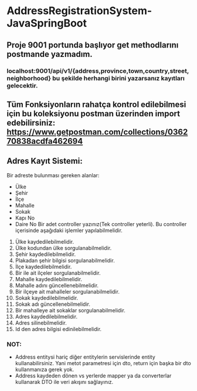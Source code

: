 # AddressRegistrationSystem-JavaSpringBoot



## Proje 9001 portunda başlıyor  get methodlarını postmande yazmadım.
### localhost:9001/api/v1/{address,province,town,country,street,neighborhood} bu şekilde herhangi birini yazarsanız kayıtları gelecektir.
## Tüm Fonksiyonların rahatça kontrol edilebilmesi için bu koleksiyonu postman üzerinden import edebilirsiniz: https://www.getpostman.com/collections/036270838acdfa462694 

## Adres Kayıt Sistemi:  
Bir adreste bulunması gereken alanlar:  
- Ülke 
-  Şehir 
-  İlçe 
-  Mahalle 
-  Sokak 
-  Kapı No  
-  Daire No 
Bir adet controller yazınız(Tek controller yeterli). Bu controller içerisinde aşağıdaki işlemler yapılabilmelidir.  
1. Ülke kaydedilebilmelidir. 
2. Ülke kodundan ülke sorgulanabilmelidir. 
3. Şehir kaydedilebilmelidir. 
4. Plakadan şehir bilgisi sorgulanabilmelidir.
5. İlçe  kaydedilebilmelidir. 
6. Bir ile ait ilçeler sorgulanabilmelidir.
7. Mahalle kaydedilebilmelidir. 
8. Mahalle adını güncellenebilmelidir.  
9. Bir ilçeye ait mahalleler sorgulanabilmelidir. 
10. Sokak kaydedilebilmelidir. 
11. Sokak adı güncellenebilmelidir. 
12. Bir mahalleye ait sokaklar sorgulanabilmelidir.
13. Adres kaydedilebilmelidir.  
14. Adres silinebilmelidir. 
15. Id den adres bilgisi edinilebilmelidir. 
 
### NOT:  
- Address entitysi hariç diğer entitylerin servislerinde entity kullanabilirsiniz. Yani metot parametresi için dto, return için başka bir dto kullanmanıza gerek yok.  
- Address kaydeden dönen vs yerlerde mapper ya da converterlar kullanarak DTO ile veri akışını sağlayınız.
